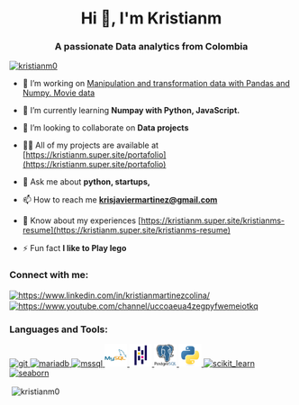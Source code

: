 <h1 align="center">Hi 👋, I'm Kristianm</h1>
<h3 align="center">A passionate Data analytics from Colombia</h3>

<p align="left"> <a href="https://github.com/ryo-ma/github-profile-trophy"><img src="https://github-profile-trophy.vercel.app/?username=kristianm0" alt="kristianm0" /></a> </p>

- 🔭 I’m working on [Manipulation and transformation data with Pandas and Numpy. Movie data](https://colab.research.google.com/drive/10wayFXkghDLEwOHAmNVsxAxj1mn22afu)

- 🌱 I’m currently learning **Numpay with Python, JavaScript.**

- 👯 I’m looking to collaborate on **Data projects**

- 👨‍💻 All of my projects are available at [https://kristianm.super.site/portafolio](https://kristianm.super.site/portafolio)

- 💬 Ask me about **python, startups,**

- 📫 How to reach me **krisjaviermartinez@gmail.com**

- 📄 Know about my experiences [https://kristianm.super.site/kristianms-resume](https://kristianm.super.site/kristianms-resume)

- ⚡ Fun fact **I like to Play lego**

<h3 align="left">Connect with me:</h3>
<p align="left">
<a href="https://www.linkedin.com/in/kristianmartinezcolina/" target="blank"><img align="center" src="https://raw.githubusercontent.com/rahuldkjain/github-profile-readme-generator/master/src/images/icons/Social/linked-in-alt.svg" alt="https://www.linkedin.com/in/kristianmartinezcolina/" height="30" width="40" /></a>
<a href="https://www.youtube.com/channel/UCCOAEUA4zegpYfWemeiOtKQ" target="blank"><img align="center" src="https://raw.githubusercontent.com/rahuldkjain/github-profile-readme-generator/master/src/images/icons/Social/youtube.svg" alt="https://www.youtube.com/channel/uccoaeua4zegpyfwemeiotkq" height="30" width="40" /></a>
</p>

<h3 align="left">Languages and Tools:</h3>
<p align="left"> <a href="https://git-scm.com/" target="_blank" rel="noreferrer"> <img src="https://www.vectorlogo.zone/logos/git-scm/git-scm-icon.svg" alt="git" width="40" height="40"/> </a> <a href="https://mariadb.org/" target="_blank" rel="noreferrer"> <img src="https://www.vectorlogo.zone/logos/mariadb/mariadb-icon.svg" alt="mariadb" width="40" height="40"/> </a> <a href="https://www.microsoft.com/en-us/sql-server" target="_blank" rel="noreferrer"> <img src="https://www.svgrepo.com/show/303229/microsoft-sql-server-logo.svg" alt="mssql" width="40" height="40"/> </a> <a href="https://www.mysql.com/" target="_blank" rel="noreferrer"> <img src="https://raw.githubusercontent.com/devicons/devicon/master/icons/mysql/mysql-original-wordmark.svg" alt="mysql" width="40" height="40"/> </a> <a href="https://pandas.pydata.org/" target="_blank" rel="noreferrer"> <img src="https://raw.githubusercontent.com/devicons/devicon/2ae2a900d2f041da66e950e4d48052658d850630/icons/pandas/pandas-original.svg" alt="pandas" width="40" height="40"/> </a> <a href="https://www.postgresql.org" target="_blank" rel="noreferrer"> <img src="https://raw.githubusercontent.com/devicons/devicon/master/icons/postgresql/postgresql-original-wordmark.svg" alt="postgresql" width="40" height="40"/> </a> <a href="https://www.python.org" target="_blank" rel="noreferrer"> <img src="https://raw.githubusercontent.com/devicons/devicon/master/icons/python/python-original.svg" alt="python" width="40" height="40"/> </a> <a href="https://scikit-learn.org/" target="_blank" rel="noreferrer"> <img src="https://upload.wikimedia.org/wikipedia/commons/0/05/Scikit_learn_logo_small.svg" alt="scikit_learn" width="40" height="40"/> </a> <a href="https://seaborn.pydata.org/" target="_blank" rel="noreferrer"> <img src="https://seaborn.pydata.org/_images/logo-mark-lightbg.svg" alt="seaborn" width="40" height="40"/> </a> </p>

<p>&nbsp;<img align="center" src="https://github-readme-stats.vercel.app/api?username=kristianm0&show_icons=true&locale=en" alt="kristianm0" /></p>
